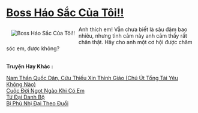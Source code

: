 <a href="https://utruyen.com/truyen/boss-hao-sac-cua-toi/18880/" title="Boss Háo Sắc Của Tôi!!"><h1>Boss Háo Sắc Của Tôi!!</h1></a><div style="display:table"><img align="right" style="float: left; padding: 10px;" src="https://utruyen.com/images/story/200x260/boss-hao-sac-cua-toi.jpg" alt="Boss Háo Sắc Của Tôi!!">Anh thích em! Vẫn chưa biết là sâu đậm bao nhiêu, nhưng tình cảm này anh cảm thấy rất chân thật. Hãy cho anh một cơ hội được chăm sóc em, được không?</div><p><br><b>Truyện Hay Khác :</b></p><a href="https://utruyen.com/truyen/nam-than-quoc-dan-cuu-thieu-xin-thinh-giao-chu-ut-tong-tai-yeu-khong-nao/19254/" alt="Nam Thần Quốc Dân, Cửu Thiếu Xin Thỉnh Giáo (Chú Út Tổng Tài Yêu Không Nào)">Nam Thần Quốc Dân, Cửu Thiếu Xin Thỉnh Giáo (Chú Út Tổng Tài Yêu Không Nào)</a><br/><a href="https://github.com/quanluxury/ngontinhhot/tree/master/truyenhay/19199/" alt="Cuộc Đời Ngọt Ngào Khi Có Em">Cuộc Đời Ngọt Ngào Khi Có Em</a><br/><a href="https://github.com/quanluxury/ngontinhhot/tree/master/truyenhay/20340/" alt="Tứ Đại Danh Bộ">Tứ Đại Danh Bộ</a><br/><a href="https://github.com/quanluxury/ngontinhhot/tree/master/truyenhay/19054/" alt="Bị Phú Nhị Đại Theo Đuổi">Bị Phú Nhị Đại Theo Đuổi</a><br/>